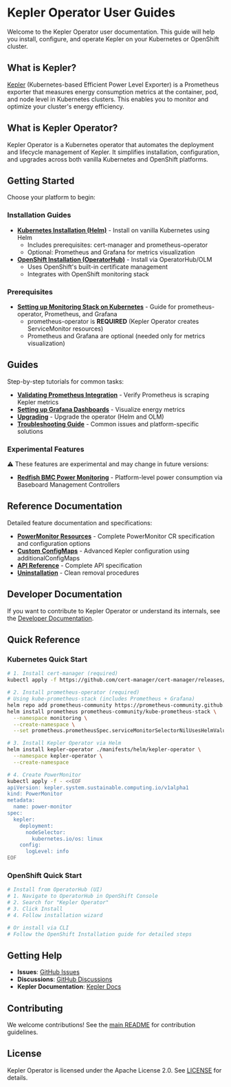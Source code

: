 # Kepler Operator User Guides

Welcome to the Kepler Operator user documentation. This guide will help you install, configure, and operate Kepler on your Kubernetes or OpenShift cluster.

## What is Kepler?

[Kepler](https://github.com/sustainable-computing-io/kepler) (Kubernetes-based Efficient Power Level Exporter) is a Prometheus exporter that measures energy consumption metrics at the container, pod, and node level in Kubernetes clusters. This enables you to monitor and optimize your cluster's energy efficiency.

## What is Kepler Operator?

Kepler Operator is a Kubernetes operator that automates the deployment and lifecycle management of Kepler. It simplifies installation, configuration, and upgrades across both vanilla Kubernetes and OpenShift platforms.

## Getting Started

Choose your platform to begin:

### Installation Guides

- **[Kubernetes Installation (Helm)](installation/kubernetes.md)** - Install on vanilla Kubernetes using Helm
  - Includes prerequisites: cert-manager and prometheus-operator
  - Optional: Prometheus and Grafana for metrics visualization
- **[OpenShift Installation (OperatorHub)](installation/openshift.md)** - Install via OperatorHub/OLM
  - Uses OpenShift's built-in certificate management
  - Integrates with OpenShift monitoring stack

### Prerequisites

- **[Setting up Monitoring Stack on Kubernetes](installation/monitoring-stack-kubernetes.md)** - Guide for prometheus-operator, Prometheus, and Grafana
  - prometheus-operator is **REQUIRED** (Kepler Operator creates ServiceMonitor resources)
  - Prometheus and Grafana are optional (needed only for metrics visualization)

## Guides

Step-by-step tutorials for common tasks:

- **[Validating Prometheus Integration](guides/validating-prometheus-integration.md)** - Verify Prometheus is scraping Kepler metrics
- **[Setting up Grafana Dashboards](guides/grafana-dashboard.md)** - Visualize energy metrics
- **[Upgrading](guides/upgrading.md)** - Upgrade the operator (Helm and OLM)
- **[Troubleshooting Guide](guides/troubleshooting.md)** - Common issues and platform-specific solutions

### Experimental Features

⚠️ These features are experimental and may change in future versions:

- **[Redfish BMC Power Monitoring](guides/experimental/redfish.md)** - Platform-level power consumption via Baseboard Management Controllers

## Reference Documentation

Detailed feature documentation and specifications:

- **[PowerMonitor Resources](reference/power-monitor.md)** - Complete PowerMonitor CR specification and configuration options
- **[Custom ConfigMaps](reference/custom-configmaps.md)** - Advanced Kepler configuration using additionalConfigMaps
- **[API Reference](reference/api.md)** - Complete API specification
- **[Uninstallation](reference/uninstallation.md)** - Clean removal procedures

## Developer Documentation

If you want to contribute to Kepler Operator or understand its internals, see the [Developer Documentation](../developer/README.md).

## Quick Reference

### Kubernetes Quick Start

```bash
# 1. Install cert-manager (required)
kubectl apply -f https://github.com/cert-manager/cert-manager/releases/download/v1.18.2/cert-manager.yaml

# 2. Install prometheus-operator (required)
# Using kube-prometheus-stack (includes Prometheus + Grafana)
helm repo add prometheus-community https://prometheus-community.github.io/helm-charts
helm install prometheus prometheus-community/kube-prometheus-stack \
  --namespace monitoring \
  --create-namespace \
  --set prometheus.prometheusSpec.serviceMonitorSelectorNilUsesHelmValues=false

# 3. Install Kepler Operator via Helm
helm install kepler-operator ./manifests/helm/kepler-operator \
  --namespace kepler-operator \
  --create-namespace

# 4. Create PowerMonitor
kubectl apply -f - <<EOF
apiVersion: kepler.system.sustainable.computing.io/v1alpha1
kind: PowerMonitor
metadata:
  name: power-monitor
spec:
  kepler:
    deployment:
      nodeSelector:
        kubernetes.io/os: linux
    config:
      logLevel: info
EOF
```

### OpenShift Quick Start

```bash
# Install from OperatorHub (UI)
# 1. Navigate to OperatorHub in OpenShift Console
# 2. Search for "Kepler Operator"
# 3. Click Install
# 4. Follow installation wizard

# Or install via CLI
# Follow the OpenShift Installation guide for detailed steps
```

## Getting Help

- **Issues**: [GitHub Issues](https://github.com/sustainable-computing-io/kepler-operator/issues)
- **Discussions**: [GitHub Discussions](https://github.com/sustainable-computing-io/kepler-operator/discussions)
- **Kepler Documentation**: [Kepler Docs](https://sustainable-computing.io/)

## Contributing

We welcome contributions! See the [main README](../../README.md) for contribution guidelines.

## License

Kepler Operator is licensed under the Apache License 2.0. See [LICENSE](../../LICENSES) for details.
